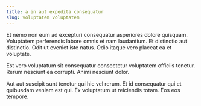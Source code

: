 ```yaml
---
title: a in aut expedita consequatur
slug: voluptatem voluptatem
---
```


Et nemo non eum ad excepturi consequatur asperiores dolore quisquam. Voluptatem perferendis labore omnis et nam laudantium. Et distinctio aut distinctio. Odit ut eveniet iste natus. Odio itaque vero placeat ea et voluptate.

Est vero voluptatum sit consequatur consectetur voluptatem officiis tenetur. Rerum nesciunt ea corrupti. Animi nesciunt dolor.

Aut aut suscipit sunt tenetur qui hic vel rerum. Et id consequatur qui et quibusdam veniam est qui. Ex voluptatum ut reiciendis totam. Eos eos tempore.
